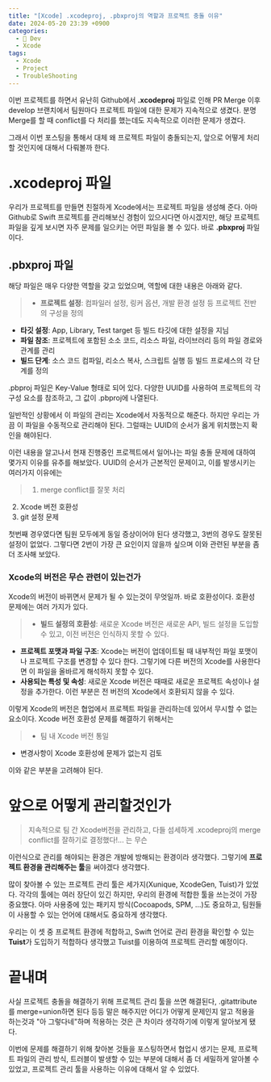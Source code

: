 ```yaml
---
title: "[Xcode] .xcodeproj, .pbxproj의 역할과 프로젝트 충돌 이유"
date: 2024-05-20 23:39 +0900
categories:
  - 🍎 Dev
  - Xcode
tags:
  - Xcode
  - Project
  - TroubleShooting
---
```

이번 프로젝트를 하면서 유난히 Github에서 **.xcodeproj** 파일로 인해 PR Merge 이후 develop 브랜치에서 팀원마다 프로젝트 파일에 대한 문제가 지속적으로 생겼다. 분명 Merge를 할 때 conflict를 다 처리를 했는데도 지속적으로 이러한 문제가 생겼다.

 그래서 이번 포스팅을 통해서 대체 왜 프로젝트 파일이 충돌되는지, 앞으로 어떻게 처리할 것인지에 대해서 다뤄볼까 한다.
 
 # .xcodeproj 파일
 우리가 프로젝트를 만들면 친절하게 Xcode에서는 프로젝트 파일을 생성해 준다. 아마 Github로 Swift 프로젝트를 관리해보신 경험이 있으시다면 아시겠지만, 해당 프로젝트 파일을 깊게 보시면 자주 문제를 일으키는 어떤 파일을 볼 수 있다. 바로 **.pbxproj** 파일이다. 
 
 ## .pbxproj 파일
 
해당 파일은 매우 다양한 역할을 갖고 있었으며, 역할에 대한 내용은 아래와 같다.
> - **프로젝트 설정**: 컴파일러 설정, 링커 옵션, 개발 환경 설정 등 프로젝트 전반의 구성을 정의
- **타깃 설정**: App, Library, Test target 등 빌드 타깃에 대한 설정을 지님
- **파일 참조**: 프로젝트에 포함된 소소 코드, 리소스 파일, 라이브러리 등의 파일 경로와 관계를 관리
- **빌드 단계**: 소스 코드 컴파일, 리소스 복사, 스크립트 실행 등 빌드 프로세스의 각 단계를 정의

.pbproj 파일은 Key-Value 형태로 되어 있다. 다양한 UUID를 사용하여 프로젝트의 각 구성 요소를 참조하고, 그 값이 .pbproj에 나열된다. 

일반적인 상황에서 이 파일의 관리는 Xcode에서 자동적으로 해준다. 하지만 우리는 가끔 이 파일을 수동적으로 관리해야 된다. 그럴때는 UUID의 순서가 옳게 위치했는지 확인을 해야된다.

이런 내용을 알고나서 현재 진행중인 프로젝트에서 일어나는 파일 충돌 문제에 대하여 몇가지 이유를 유추를 해보았다. UUID의 순서가 근본적인 문제이고, 이를 발생시키는 여러가지 이유에는 

> 1. merge conflict를 잘못 처리
2. Xcode 버전 호환성
3. git 설정 문제

첫번째 경우였다면 팀원 모두에게 동일 증상이어야 된다 생각했고, 3번의 경우도 잘못된 설정이 없었다. 그렇다면 2번이 가장 큰 요인이지 않을까 싶으며 이와 관련된 부분을 좀 더 조사해 보았다.

### Xcode의 버전은 무슨 관련이 있는건가
Xcode의 버전이 바뀌면서 문제가 될 수 있는것이 무엇일까. 바로 호환성이다. 호환성 문제에는 여러 가지가 있다.
> - **빌드 설정의 호환성**: 새로운 Xcode 버전은 새로운 API, 빌드 설정을 도입할 수 있고, 이전 버전은 인식하지 못할 수 있다.
- **프로젝트 포맷과 파일 구조**: Xcode는 버전이 업데이트될 때 내부적인 파일 포맷이나 프로젝트 구조를 변경할 수 있다 한다. 그렇기에 다른 버전의 Xcode를 사용한다면 이 파일을 올바르게 해석하지 못할 수 있다.
- **사용되는 특성 및 속성**: 새로운 Xcode 버전은 때때로 새로운 프로젝트 속성이나 설정을 추가한다. 이런 부분은 전 버전의 Xcode에서 호환되지 않을 수 있다.

이렇게 Xcode의 버전은 협업에서 프로젝트 파일을 관리하는데 있어서 무시할 수 없는 요소이다. Xcode 버전 호환성 문제를 해결하기 위해서는

> - 팀 내 Xcode 버전 통일
- 변경사항이 Xcode 호환성에 문제가 없는지 검토

이와 같은 부분을 고려해야 된다.

# 앞으로 어떻게 관리할것인가
> 지속적으로 팀 간 Xcode버전을 관리하고, 다들 섬세하게 .xcodeproj의 merge conflict를 잘하기로 결정했다!... 는 무슨

이런식으로 관리를 해야되는 환경은 개발에 방해되는 환경이라 생각했다. 그렇기에 **프로젝트 환경을 관리해주는 툴**을 써야겠다 생각했다. 

많이 찾아볼 수 있는 프로젝트 관리 툴은 세가지(Xunique, XcodeGen, Tuist)가 있었다. 각각의 툴에는 여러 장단이 있긴 하지만, 우리의 환경에 적합한 툴을 쓰는것이 가장 중요했다. 아마 사용중에 있는 패키지 방식(Cocoapods, SPM, ...)도 중요하고, 팀원들이 사용할 수 있는 언어에 대해서도 중요하게 생각했다. 

우리는 이 셋 중 프로젝트 환경에 적합하고, Swift 언어로 관리 환경을 확인할 수 있는 **Tuist**가 도입하기 적합하다 생각했고 Tuist를 이용하여 프로젝트 관리할 예정이다. 

# 끝내며
사실 프로젝트 충돌을 해결하기 위해 프로젝트 관리 툴을 쓰면 해결된다, .gitattribute를 merge=union하면 된다 등등 말은 해주지만 어디가 어떻게 문제인지 알고 적용을 하는것과 "아 그렇다네"하며 적용하는 것은 큰 차이라 생각하기에 이렇게 알아보게 됐다.

이번에 문제를 해결하기 위해 찾아본 것들을 포스팅하면서 협업시 생기는 문제, 프로젝트 파일의 관리 방식, 트러블이 발생할 수 있는 부분에 대해서 좀 더 세밀하게 알아볼 수 있었고, 프로젝트 관리 툴을 사용하는 이유에 대해서 알 수 있었다.